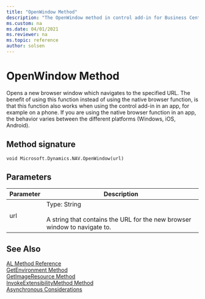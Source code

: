 ```yaml
---
title: "OpenWindow Method"
description: "The OpenWindow method in control add-in for Business Central"
ms.custom: na
ms.date: 04/01/2021
ms.reviewer: na
ms.topic: reference
author: solsen
---
```


# OpenWindow Method
Opens a new browser window which navigates to the specified URL. The benefit of using this function instead of using the native browser function, is that this function also works when using the control add-in in an app, for example on a phone. If you are using the native browser function in an app, the behavior varies between the different platforms (Windows, iOS, Android).

## Method signature  
`void Microsoft.Dynamics.NAV.OpenWindow(url)`  
  
## Parameters  
  
|Parameter|Description|  
|---------|-----------|  
|url      |Type: String <br /><br /> A string that contains the URL for the new browser window to navigate to.|  
  
  
## See Also

[AL Method Reference](../methods-auto/library.md)  
[GetEnvironment Method](devenv-getenvironment-method.md)  
[GetImageResource Method](devenv-getimageresource-method.md)   
[InvokeExtensibilityMethod Method](devenv-invokeextensibility-method.md)   
[Asynchronous Considerations](../devenv-control-addin-asynchronous-considerations.md)